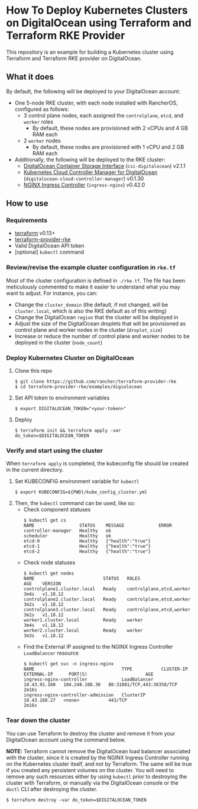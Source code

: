 # How To Deploy Kubernetes Clusters on DigitalOcean using Terraform and Terraform RKE Provider

This repository is an example for building a Kubernetes cluster using Terraform and Terraform RKE provider on DigitalOcean.

## What it does

By default, the following will be deployed to your DigitalOcean account:
-   One 5-node RKE cluster, with each node installed with RancherOS, configured as follows:
    +   3 control plane nodes, each assigned the `controlplane`, `etcd`, and `worker` roles
        -   By default, these nodes are provisioned with 2 vCPUs and 4 GB RAM each
    +   2 `worker` nodes
        -   By default, these nodes are provisioned with 1 vCPU and 2 GB RAM each
-   Additionally, the following will be deployed to the RKE cluster:
    +   [DigitalOcean Container Storage Interface](https://github.com/digitalocean/csi-digitalocean) (`csi-digitalocean`) v2.1.1
    +   [Kubernetes Cloud Controller Manager for DigitalOcean](https://github.com/digitalocean/digitalocean-cloud-controller-manager) (`digitalocean-cloud-controller-manager`) v0.1.30
    +   [NGINX Ingress Controller](https://github.com/kubernetes/ingress-nginx) (`ingress-nginx`) v0.42.0

## How to use

### Requirements

-   [terraform](https://terraform.io) v0.13+
-   [terraform-provider-rke](https://github.com/rancher/terraform-provider-rke)
-   Valid DigitalOcean API token
-   [optional] `kubectl` command

### Review/revise the example cluster configuration in `rke.tf`

Most of the cluster configuration is defined in `./rke.tf`.  The file has been meticulously commented to make it easier to understand what you may want to adjust.  For instance, you can:

*   Change the `cluster_domain` (the default, if not changed, will be `cluster.local`, which is also the RKE default as of this writing)
*   Change the DigitalOcean `region` that the cluster will be deployed in
*   Adjust the size of the DigitalOcean droplets that will be provisioned as control plane and worker nodes in the cluster (`droplet_size`)
*   Increase or reduce the number of control plane and worker nodes to be deployed in the cluster (`node_count`)

### Deploy Kubernetes Cluster on DigitalOcean

1.  Clone this repo
    ```console
    $ git clone https://github.com/rancher/terraform-provider-rke
    $ cd terraform-provider-rke/examples/digialocean
    ```
2.  Set API token to environment variables
    ```console
    $ export DIGITALOCEAN_TOKEN="<your-token>"
    ```
3.  Deploy
    ```console
    $ terraform init && terraform apply -var do_token=$DIGITALOCEAN_TOKEN
    ```

### Verify and start using the cluster

When `terraform apply` is completed, the kubeconfig file should be created in the current directory.

1.  Set KUBECONFIG environment variable for `kubectl`
    ```console
    $ export KUBECONFIG=${PWD}/kube_config_cluster.yml
    ```
2.  Then, the `kubectl` command can be used, like so:
    -   Check component statuses
        ```console
        $ kubectl get cs
        NAME                 STATUS    MESSAGE             ERROR
        controller-manager   Healthy   ok                  
        scheduler            Healthy   ok                  
        etcd-0               Healthy   {"health":"true"}   
        etcd-1               Healthy   {"health":"true"}   
        etcd-2               Healthy   {"health":"true"} 
        ```
    -   Check node statuses
        ```console
        $ kubectl get nodes
        NAME                          STATUS   ROLES                      AGE    VERSION
        controlplane1.cluster.local   Ready    controlplane,etcd,worker   3m4s   v1.18.12
        controlplane2.cluster.local   Ready    controlplane,etcd,worker   3m2s   v1.18.12
        controlplane3.cluster.local   Ready    controlplane,etcd,worker   3m2s   v1.18.12
        worker1.cluster.local         Ready    worker                     3m4s   v1.18.12
        worker2.cluster.local         Ready    worker                     3m3s   v1.18.12
        ```
    -   Find the External IP assigned to the NGINX Ingress Controller `LoadBalancer` resource
        ```console
        $ kubectl get svc -n ingress-nginx
        NAME                                 TYPE           CLUSTER-IP     EXTERNAL-IP      PORT(S)                      AGE
        ingress-nginx-controller             LoadBalancer   10.43.91.160   104.248.108.30   80:31081/TCP,443:30350/TCP   2m16s
        ingress-nginx-controller-admission   ClusterIP      10.43.168.27   <none>           443/TCP                      2m16s

### Tear down the cluster

You can use Terraform to destroy the cluster and remove it from your DigitalOcean account using the command below.

**NOTE:** Terraform cannot remove the DigitalOcean load balancer associated with the cluster, since it is created by the NGINX Ingress Controller running on the Kubernetes cluster itself, and not by Terraform.  The same will be true if you created any persistent volumes on the cluster.  You will need to remove any such resources either by using `kubectl` prior to destroying the cluster with Terraform, or manually via the DigitalOcean console or the `doctl` CLI after destroying the cluster.

```console
$ terraform destroy -var do_token=$DIGITALOCEAN_TOKEN
```